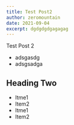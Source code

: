 ```yaml
---
title: Test Post2
author: zeromountain
date: 2021-09-04
excerpt: dgdgdgdgagagag
---
```


Test Post 2

- adsgasdg
- adsgsadga
## Heading Two

* Itme1
* Item2
* Itme1
* Item2